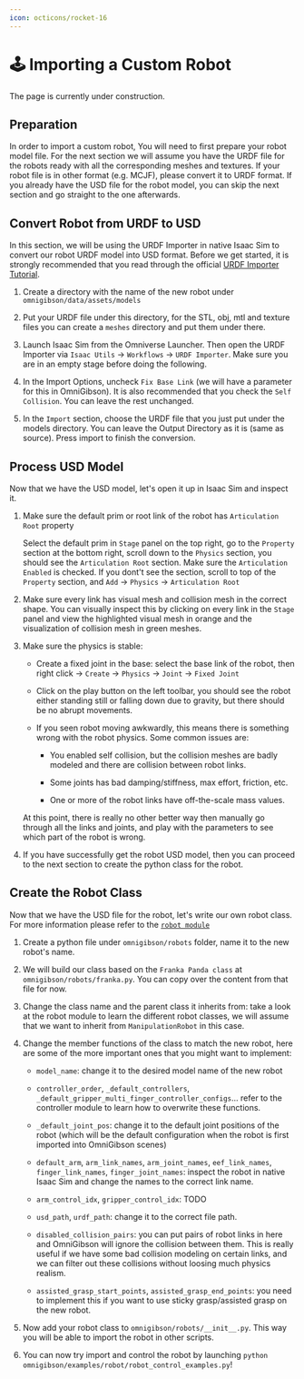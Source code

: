 ```yaml
---
icon: octicons/rocket-16
---
```


# 🕹️ **Importing a Custom Robot**

The page is currently under construction. 

## Preparation

In order to import a custom robot, You will need to first prepare your robot model file. For the next section we will assume you have the URDF file for the robots ready with all the corresponding meshes and textures. If your robot file is in other format (e.g. MCJF), please convert it to URDF format. If you already have the USD file for the robot model, you can skip the next section and go straight to the one afterwards.

## Convert Robot from URDF to USD

In this section, we will be using the URDF Importer in native Isaac Sim to convert our robot URDF model into USD format. Before we get started, it is strongly recommended that you read through the official [URDF Importer Tutorial](https://docs.omniverse.nvidia.com/isaacsim/latest/features/environment_setup/ext_omni_isaac_urdf.html). 

1. Create a directory with the name of the new robot under `omnigibson/data/assets/models`

2. Put your URDF file under this directory, for the STL, obj, mtl and texture files you can create a `meshes` directory and put them under there.

3. Launch Isaac Sim from the Omniverse Launcher. Then open the URDF Importer via `Isaac Utils` -> `Workflows` -> `URDF Importer`. Make sure you are in an empty stage before doing the following.

4. In the Import Options, uncheck `Fix Base Link` (we will have a parameter for this in OmniGibson). It is also recommended that you check the `Self Collision`. You can leave the rest unchanged.

5. In the `Import` section, choose the URDF file that you just put under the models directory. You can leave the Output Directory as it is (same as source). Press import to finish the conversion.


## Process USD Model

Now that we have the USD model, let's open it up in Isaac Sim and inspect it. 

1. Make sure the default prim or root link of the robot has `Articulation Root` property

    Select the default prim in `Stage` panel on the top right, go to the `Property` section at the bottom right, scroll down to the `Physics` section, you should see the `Articulation Root` section. Make sure the `Articulation Enabled` is checked. If you dont't see the section, scroll to top of the `Property` section, and `Add` -> `Physics` -> `Articulation Root`

2. Make sure every link has visual mesh and collision mesh in the correct shape. You can visually inspect this by clicking on every link in the `Stage` panel and view the highlighted visual mesh in orange and the visualization of collision mesh in green meshes. 

3. Make sure the physics is stable:

    - Create a fixed joint in the base: select the base link of the robot, then right click -> `Create` -> `Physics` -> `Joint` -> `Fixed Joint`
    
    - Click on the play button on the left toolbar, you should see the robot either standing still or falling down due to gravity, but there should be no abrupt movements.

    - If you seen robot moving awkwardly, this means there is something wrong with the robot physics. Some common issues are:
    
        - You enabled self collision, but the collision meshes are badly modeled and there are collision between robot links.

        - Some joints has bad damping/stiffness, max effort, friction, etc.

        - One or more of the robot links have off-the-scale mass values. 

    At this point, there is really no other better way then manually go through all the links and joints, and play with the parameters to see which part of the robot is wrong. 

4. If you have successfully get the robot USD model, then you can proceed to the next section to create the python class for the robot.


## Create the Robot Class
Now that we have the USD file for the robot, let's write our own robot class. For more information please refer to the [`robot module`](../modules/robots.md)

1. Create a python file under `omnigibson/robots` folder, name it to the new robot's name.

2. We will build our class based on the `Franka Panda class` at `omnigibson/robots/franka.py`. You can copy over the content from that file for now.

3. Change the class name and the parent class it inherits from: take a look at the robot module to learn the different robot classes, we will assume that we want to inherit from `ManipulationRobot` in this case. 

4. Change the member functions of the class to match the new robot, here are some of the more important ones that you might want to implement:

    - `model_name`: change it to the desired model name of the new robot

    - `controller_order`, `_default_controllers`, `_default_gripper_multi_finger_controller_configs`... refer to the controller module to learn how to overwrite these functions.

    - `_default_joint_pos`: change it to the default joint positions of the robot (which will be the default configuration when the robot is first imported into OmniGibson scenes)

    - `default_arm`, `arm_link_names`, `arm_joint_names`, `eef_link_names`, `finger_link_names`, `finger_joint_names`: inspect the robot in native Isaac Sim and change the names to the correct link name. 

    - `arm_control_idx`, `gripper_control_idx`: TODO

    - `usd_path`, `urdf_path`: change it to the correct file path.

    - `disabled_collision_pairs`: you can put pairs of robot links in here and OmniGibson will ignore the collision between them. This is really useful if we have some bad collision modeling on certain links, and we can filter out these collisions without loosing much physics realism.

    - `assisted_grasp_start_points`, `assisted_grasp_end_points`: you need to implement this if you want to use sticky grasp/assisted grasp on the new robot.

4. Now add your robot class to `omnigibson/robots/__init__.py`. This way you will be able to import the robot in other scripts.

5. You can now try import and control the robot by launching `python omnigibson/examples/robot/robot_control_examples.py`!
